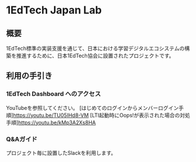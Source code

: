 # 1EdTech Japan Lab
## 概要
1EdTech標準の実装支援を通じて、日本における学習デジタルエコシステムの構築を推進するために、日本1EdTech協会に設置されたプロジェクトです。

## 利用の手引き
### 1EdTech Dashboard へのアクセス
YouTubeを参照してください。
[はじめてのログインからメンバーログイン手順]https://youtu.be/TU05IHd8-VM
[LTI起動時にOops!が表示された場合の対処手順]https://youtu.be/kMp3A2Xs8HA
### Q&Aガイド
プロジェクト毎に設置したSlackを利用します。

